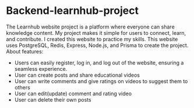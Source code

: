 # Backend-learnhub-project

The Learnhub website project is a platform where everyone can share knowledge content. My project makes it simple for users to connect, learn, and contribute. I created this website to practice my skills. This website uses PostgreSQL, Redis, Express, Node.js, and Prisma to create the project. About features:
- Users can easily register, log in, and log out of the website, ensuring a seamless experience.
- User can create posts and share educational videos
- User can write comments and give ratings on videos to suggest them to others
- User can edit(update) comment and rating video
- User can delete their own posts

